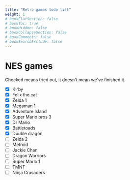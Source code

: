 ```yaml
---
title: "Retro games todo list"
weight: 1
# bookFlatSection: false
# bookToc: true
# bookHidden: false
# bookCollapseSection: false
# bookComments: false
# bookSearchExclude: false
---
```


# NES games
Checked means tried out, it doesn't mean we've finished it.
- [x] Kirby
- [x] Felix the cat
- [x] Zelda 1
- [x] Megaman 1
- [x] Adventure Island
- [x] Super Mario bros 3
- [x] Dr Mario
- [x] Battletoads
- [x] Double dragon
- [ ] Zelda 2
- [ ] Metroid
- [ ] Jackie Chan
- [ ] Dragon Warriors
- [ ] Super Mario 1
- [ ] TMNT
- [ ] Ninja Crusaders
